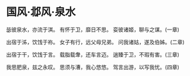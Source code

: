 # 国风·邶风·泉水

毖彼泉水，亦流于淇。
有怀于卫，靡日不思。
娈彼诸姬，聊与之谋。(一章)

出宿于泲，饮饯于祢。
女子有行，远父母兄弟。
问我诸姑，遂及伯姊。(二章)

出宿于干，饮饯于言。
载脂载舝，还车言迈。
遄臻于卫，不瑕有害。(三章)

我思肥泉，兹之永叹。
思须与漕，我心悠悠。
驾言出游，以写我忧。(四章)

